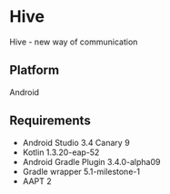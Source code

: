 # Hive
Hive - new way of communication

## Platform
Android

## Requirements
* Android Studio 3.4 Canary 9
* Kotlin 1.3.20-eap-52
* Android Gradle Plugin 3.4.0-alpha09
* Gradle wrapper 5.1-milestone-1
* AAPT 2